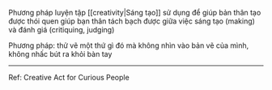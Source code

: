 Phương pháp luyện tập [[creativity|Sáng tạo]] sử dụng để giúp bản thân tạo được thói quen giúp bạn thân tách bạch được giữa việc sáng tạo (making) và đánh giá (critiquing, judging)

Phương pháp: thử vẽ một thứ gì đó mà không nhìn vào bản vẽ của mình, không nhấc bút ra khỏi bàn tay

---
Ref: Creative Act for Curious People